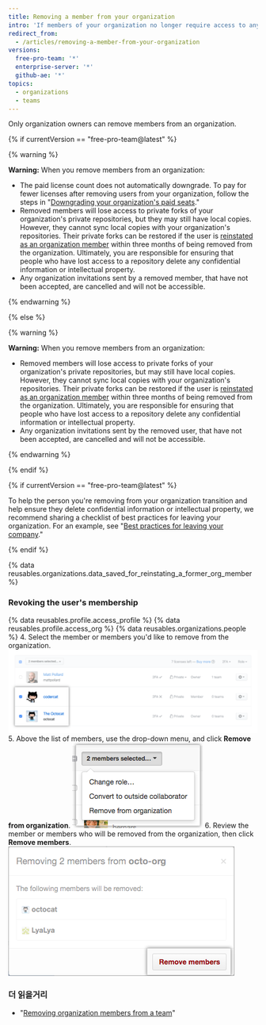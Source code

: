 ```yaml
---
title: Removing a member from your organization
intro: 'If members of your organization no longer require access to any repositories owned by the organization, you can remove them from the organization.'
redirect_from:
  - /articles/removing-a-member-from-your-organization
versions:
  free-pro-team: '*'
  enterprise-server: '*'
  github-ae: '*'
topics:
  - organizations
  - teams
---
```


Only organization owners can remove members from an organization.

{% if currentVersion == "free-pro-team@latest" %}

{% warning %}

**Warning:** When you remove members from an organization:
- The paid license count does not automatically downgrade. To pay for fewer licenses after removing users from your organization, follow the steps in "[Downgrading your organization's paid seats](/articles/downgrading-your-organization-s-paid-seats)."
- Removed members will lose access to private forks of your organization's private repositories, but they may still have local copies. However, they cannot sync local copies with your organization's repositories. Their private forks can be restored if the user is [reinstated as an organization member](/articles/reinstating-a-former-member-of-your-organization) within three months of being removed from the organization. Ultimately, you are responsible for ensuring that people who have lost access to a repository delete any confidential information or intellectual property.
- Any organization invitations sent by a removed member, that have not been accepted, are cancelled and will not be accessible.

{% endwarning %}

{% else %}

{% warning %}

**Warning:** When you remove members from an organization:
 - Removed members will lose access to private forks of your organization's private repositories, but may still have local copies. However, they cannot sync local copies with your organization's repositories. Their private forks can be restored if the user is [reinstated as an organization member](/articles/reinstating-a-former-member-of-your-organization) within three months of being removed from the organization. Ultimately, you are responsible for ensuring that people who have lost access to a repository delete any confidential information or intellectual property.
 - Any organization invitations sent by the removed user, that have not been accepted, are cancelled and will not be accessible.

{% endwarning %}

{% endif %}

{% if currentVersion == "free-pro-team@latest" %}

To help the person you're removing from your organization transition and help ensure they delete confidential information or intellectual property, we recommend sharing a checklist of best practices for leaving your organization. For an example, see "[Best practices for leaving your company](/articles/best-practices-for-leaving-your-company/)."

{% endif %}

{% data reusables.organizations.data_saved_for_reinstating_a_former_org_member %}

### Revoking the user's membership

{% data reusables.profile.access_profile %}
{% data reusables.profile.access_org %}
{% data reusables.organizations.people %}
4. Select the member or members you'd like to remove from the organization. ![List of members with two members selected](/assets/images/help/teams/list-of-members-selected-bulk.png)
5. Above the list of members, use the drop-down menu, and click **Remove from organization**. ![Drop-down menu with option to remove members](/assets/images/help/teams/user-bulk-management-options.png)
6. Review the member or members who will be removed from the organization, then click **Remove members**. ![List of members who will be removed and Remove members button](/assets/images/help/teams/confirm-remove-members-bulk.png)

### 더 읽을거리

- "[Removing organization members from a team](/articles/removing-organization-members-from-a-team)"
